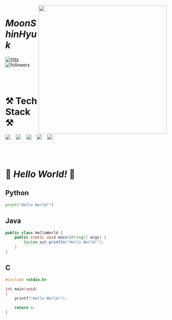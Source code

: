 <img align='right' src="http://mazassumnida.wtf/api/v2/generate_badge?boj=anstlsgur7901" width="400">

# ___MoonShinHyuk___
[![Hits](https://hits.seeyoufarm.com/api/count/incr/badge.svg?url=https%3A%2F%2Fgithub.com%2FMoonshinhyuk%2Fhit-counter&count_bg=%23007DFF&title_bg=%23000000&icon=reactos.svg&icon_color=%23E7E7E7&title=hits&edge_flat=false)](https://hits.seeyoufarm.com)
![followers](https://img.shields.io/github/followers/Moonshinhyuk?style=social)

<br/><br/>

# ⚒ Tech Stack ⚒  


<img src="https://img.shields.io/badge/Python-3776AB?style=flat-square&logo=Python&logoColor=white"/>ㅤ
<img src="https://img.shields.io/badge/Pytorch-EE4C2C?style=flat-square&logo=Pytorch&logoColor=white"/>ㅤ
<img src="https://img.shields.io/badge/Tensorflow-FF6F00?style=flat-square&logo=Tensorflow&logoColor=white"/>ㅤ
<img src="https://img.shields.io/badge/Java-007396?style=flat-square&logo=Java&logoColor=white"/>ㅤ
<img src="https://img.shields.io/badge/C-A8B9CC?style=flat-square&logo=C&logoColor=white"/>ㅤ

  
<br/><br/>

  
# 👋 ***Hello World!*** 👋
## Python
```python
print("Hello World!")
```
## Java
```java
public class HelloWorld {
    public static void main(String[] args) {
        System.out.println("Hello World!");
    }
}
```
## C
```c
#include <stdio.h>

int main(void)
{
    printf("Hello World!");

    return 0;
}
```
